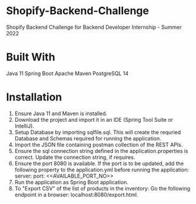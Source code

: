 # Shopify-Backend-Challenge
Shopify Backend Challenge for Backend Developer Internship - Summer 2022

# Built With
Java 11
Spring Boot
Apache Maven
PostgreSQL 14

# Installation
1. Ensure Java 11 and Maven is installed.
2. Download the project and import it in an IDE (Spring Tool Suite or IntelliJ).
3. Setup Database by importing sqlfile.sql. This will create the requried Database and Schemas required for running the application.
4. Import the JSON file containing postman collection of the REST APIs.
5. Ensure the sql connection string defined in the application.properties is correct. Update the connection string, if requires.
6. Ensure the port 8080 is available. If the port is to be updated, add the following property to the application.yml before running the application:
server:
  port: <<AVAILABLE_PORT_NO>>
7. Run the application as Spring Boot application.
8. To "Export CSV" of the list of products in the inventory: Go the following endpoint in a browser: localhost:8080/export.html.
